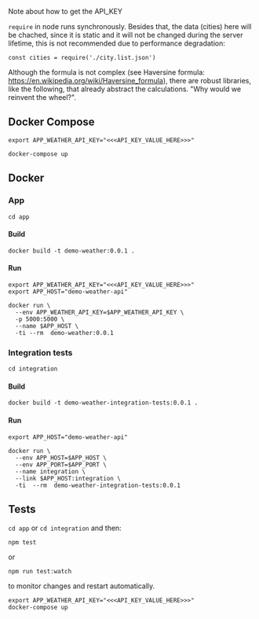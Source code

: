 
Note about how to get the API_KEY

`require` in node runs synchronously. Besides that, the data (cities) here will be chached, since it is static and it will not be changed during the server lifetime, this is not recommended due to performance degradation:
```
const cities = require('./city.list.json')
```

Although the formula is not complex (see Haversine formula: https://en.wikipedia.org/wiki/Haversine_formula), there are robust libraries, like the following, that already abstract the calculations. "Why would we reinvent the wheel?".


## Docker Compose

```
export APP_WEATHER_API_KEY="<<<API_KEY_VALUE_HERE>>>"
```

```
docker-compose up
```


## Docker

### App

```
cd app
```

#### Build

```
docker build -t demo-weather:0.0.1 .
```

#### Run

```
export APP_WEATHER_API_KEY="<<<API_KEY_VALUE_HERE>>>"
export APP_HOST="demo-weather-api"

docker run \
  --env APP_WEATHER_API_KEY=$APP_WEATHER_API_KEY \
  -p 5000:5000 \
  --name $APP_HOST \
  -ti --rm  demo-weather:0.0.1
```

### Integration tests

```
cd integration
```

#### Build

```
docker build -t demo-weather-integration-tests:0.0.1 .
```

#### Run

```
export APP_HOST="demo-weather-api"

docker run \
  --env APP_HOST=$APP_HOST \
  --env APP_PORT=$APP_PORT \
  --name integration \
  --link $APP_HOST:integration \
  -ti  --rm  demo-weather-integration-tests:0.0.1
```

## Tests

`cd app`  or `cd integration` and then:

```
npm test
```
or 

```
npm run test:watch
```

to monitor changes and restart automatically.


```
export APP_WEATHER_API_KEY="<<<API_KEY_VALUE_HERE>>>"
docker-compose up
```
